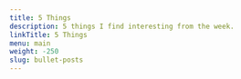 ```yaml
---
title: 5 Things
description: 5 things I find interesting from the week.
linkTitle: 5 Things
menu: main
weight: -250
slug: bullet-posts
---
```


